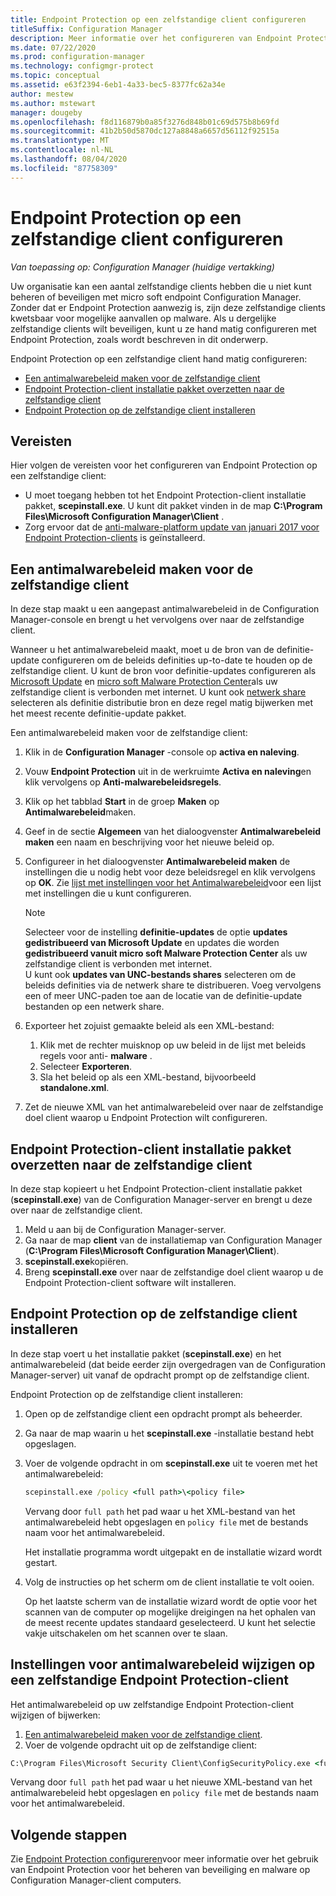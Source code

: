 ```yaml
---
title: Endpoint Protection op een zelfstandige client configureren
titleSuffix: Configuration Manager
description: Meer informatie over het configureren van Endpoint Protection op een zelfstandige client.
ms.date: 07/22/2020
ms.prod: configuration-manager
ms.technology: configmgr-protect
ms.topic: conceptual
ms.assetid: e63f2394-6eb1-4a33-bec5-8377fc62a34e
author: mestew
ms.author: mstewart
manager: dougeby
ms.openlocfilehash: f8d116879b0a85f3276d848b01c69d575b8b69fd
ms.sourcegitcommit: 41b2b50d5870dc127a8848a6657d56112f92515a
ms.translationtype: MT
ms.contentlocale: nl-NL
ms.lasthandoff: 08/04/2020
ms.locfileid: "87758309"
---
```

# <a name="configure-endpoint-protection-on-a-standalone-client"></a>Endpoint Protection op een zelfstandige client configureren

*Van toepassing op: Configuration Manager (huidige vertakking)*

Uw organisatie kan een aantal zelfstandige clients hebben die u niet kunt beheren of beveiligen met micro soft endpoint Configuration Manager. Zonder dat er Endpoint Protection aanwezig is, zijn deze zelfstandige clients kwetsbaar voor mogelijke aanvallen op malware. Als u dergelijke zelfstandige clients wilt beveiligen, kunt u ze hand matig configureren met Endpoint Protection, zoals wordt beschreven in dit onderwerp.

Endpoint Protection op een zelfstandige client hand matig configureren:

- [Een antimalwarebeleid maken voor de zelfstandige client](#create-an-antimalware-policy-for-the-standalone-client)
- [Endpoint Protection-client installatie pakket overzetten naar de zelfstandige client](#transfer-endpoint-protection-client-installation-package-to-the-standalone-client)
- [Endpoint Protection op de zelfstandige client installeren](#install-endpoint-protection-on-the-standalone-client)

## <a name="prerequisites"></a>Vereisten

Hier volgen de vereisten voor het configureren van Endpoint Protection op een zelfstandige client:

- U moet toegang hebben tot het Endpoint Protection-client installatie pakket, **scepinstall.exe**. U kunt dit pakket vinden in de map **C:\Program Files\Microsoft Configuration Manager\Client** . 
- Zorg ervoor dat de [anti-malware-platform update van januari 2017 voor Endpoint Protection-clients](https://support.microsoft.com/help/3209361/january-2017-anti-malware-platform-update-for-endpoint-protection-clie) is geïnstalleerd. 

## <a name="create-an-antimalware-policy-for-the-standalone-client"></a>Een antimalwarebeleid maken voor de zelfstandige client

In deze stap maakt u een aangepast antimalwarebeleid in de Configuration Manager-console en brengt u het vervolgens over naar de zelfstandige client.

Wanneer u het antimalwarebeleid maakt, moet u de bron van de definitie-update configureren om de beleids definities up-to-date te houden op de zelfstandige client. U kunt de bron voor definitie-updates configureren als [Microsoft Update](endpoint-definitions-microsoft-updates.md) en [micro soft Malware Protection Center](endpoint-definitions-protection-center.md)als uw zelfstandige client is verbonden met internet. U kunt ook [netwerk share](endpoint-definitions-network.md) selecteren als definitie distributie bron en deze regel matig bijwerken met het meest recente definitie-update pakket. 

Een antimalwarebeleid maken voor de zelfstandige client:

1. Klik in de **Configuration Manager** -console op **activa en naleving**.
2. Vouw **Endpoint Protection** uit in de werkruimte **Activa en naleving**en klik vervolgens op **Anti-malwarebeleidsregels**.
3. Klik op het tabblad **Start** in de groep **Maken** op **Antimalwarebeleid**maken.
4. Geef in de sectie **Algemeen** van het dialoogvenster **Antimalwarebeleid maken** een naam en beschrijving voor het nieuwe beleid op.
5. Configureer in het dialoogvenster **Antimalwarebeleid maken** de instellingen die u nodig hebt voor deze beleidsregel en klik vervolgens op **OK**. Zie [lijst met instellingen voor het Antimalwarebeleid](endpoint-antimalware-policies.md#list-of-antimalware-policy-settings)voor een lijst met instellingen die u kunt configureren.
    > [!NOTE]
    > Selecteer voor de instelling **definitie-updates** de optie **updates gedistribueerd van Microsoft Update** en updates die worden **gedistribueerd vanuit micro soft Malware Protection Center** als uw zelfstandige client is verbonden met internet.  
    > U kunt ook **updates van UNC-bestands shares** selecteren om de beleids definities via de netwerk share te distribueren. Voeg vervolgens een of meer UNC-paden toe aan de locatie van de definitie-update bestanden op een netwerk share.

6. Exporteer het zojuist gemaakte beleid als een XML-bestand:
    1. Klik met de rechter muisknop op uw beleid in de lijst met beleids regels voor anti- **malware** .
    1. Selecteer **Exporteren**.
    1. Sla het beleid op als een XML-bestand, bijvoorbeeld **standalone.xml**.
7. Zet de nieuwe XML van het antimalwarebeleid over naar de zelfstandige doel client waarop u Endpoint Protection wilt configureren.

## <a name="transfer-endpoint-protection-client-installation-package-to-the-standalone-client"></a>Endpoint Protection-client installatie pakket overzetten naar de zelfstandige client

In deze stap kopieert u het Endpoint Protection-client installatie pakket (**scepinstall.exe**) van de Configuration Manager-server en brengt u deze over naar de zelfstandige client.

1. Meld u aan bij de Configuration Manager-server.
2. Ga naar de map **client** van de installatiemap van Configuration Manager (**C:\Program Files\Microsoft Configuration Manager\Client**).
3. **scepinstall.exe**kopiëren.
4. Breng **scepinstall.exe** over naar de zelfstandige doel client waarop u de Endpoint Protection-client software wilt installeren.

## <a name="install-endpoint-protection-on-the-standalone-client"></a>Endpoint Protection op de zelfstandige client installeren
In deze stap voert u het installatie pakket (**scepinstall.exe**) en het antimalwarebeleid (dat beide eerder zijn overgedragen van de Configuration Manager-server) uit vanaf de opdracht prompt op de zelfstandige client.

Endpoint Protection op de zelfstandige client installeren:

1. Open op de zelfstandige client een opdracht prompt als beheerder.
2. Ga naar de map waarin u het **scepinstall.exe** -installatie bestand hebt opgeslagen.
3. Voer de volgende opdracht in om **scepinstall.exe** uit te voeren met het antimalwarebeleid:

    ```cmd
    scepinstall.exe /policy <full path>\<policy file>
    ```

    Vervang door `full path` het pad waar u het XML-bestand van het antimalwarebeleid hebt opgeslagen en `policy file` met de bestands naam voor het antimalwarebeleid.
 
    Het installatie programma wordt uitgepakt en de installatie wizard wordt gestart.

4. Volg de instructies op het scherm om de client installatie te volt ooien.

    Op het laatste scherm van de installatie wizard wordt de optie voor het scannen van de computer op mogelijke dreigingen na het ophalen van de meest recente updates standaard geselecteerd. U kunt het selectie vakje uitschakelen om het scannen over te slaan.

## <a name="change-antimalware-policy-settings-on-a-standalone-endpoint-protection-client"></a>Instellingen voor antimalwarebeleid wijzigen op een zelfstandige Endpoint Protection-client

Het antimalwarebeleid op uw zelfstandige Endpoint Protection-client wijzigen of bijwerken: 

1. [Een antimalwarebeleid maken voor de zelfstandige client](#create-an-antimalware-policy-for-the-standalone-client).
2. Voer de volgende opdracht uit op de zelfstandige client:

```cmd
C:\Program Files\Microsoft Security Client\ConfigSecurityPolicy.exe <full path>\<policy file>
```

Vervang door `full path` het pad waar u het nieuwe XML-bestand van het antimalwarebeleid hebt opgeslagen en `policy file` met de bestands naam voor het antimalwarebeleid.

## <a name="next-steps"></a>Volgende stappen

Zie [Endpoint Protection configureren](endpoint-protection-configure.md)voor meer informatie over het gebruik van Endpoint Protection voor het beheren van beveiliging en malware op Configuration Manager-client computers.